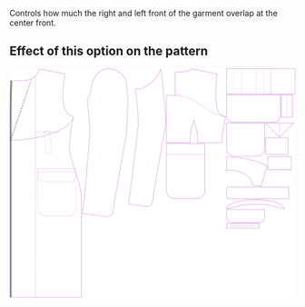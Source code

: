 Controls how much the right and left front of the garment overlap at the center front.

## Effect of this option on the pattern

![This image shows the effect of this option by superimposing several variants that have a different value for this option](carlton_frontoverlap_sample.svg "Effect of this option on the pattern")
